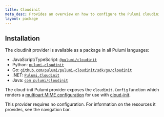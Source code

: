 ```yaml
---
title: Cloudinit
meta_desc: Provides an overview on how to configure the Pulumi cloudinit Provider.
layout: package
---
```

## Installation

The cloudinit provider is available as a package in all Pulumi languages:

* JavaScript/TypeScript: [`@pulumi/cloudinit`](https://www.npmjs.com/package/@pulumi/cloudinit)
* Python: [`pulumi-cloudinit`](https://pypi.org/project/pulumi-cloudinit/)
* Go: [`github.com/pulumi/pulumi-cloudinit/sdk/go/cloudinit`](https://github.com/pulumi/pulumi-cloudinit)
* .NET: [`Pulumi.Cloudinit`](https://www.nuget.org/packages/Pulumi.Cloudinit)
* Java: [`com.pulumi/cloudinit`](https://central.sonatype.com/artifact/com.pulumi/cloudinit)

The cloud-init Pulumi provider exposes the `cloudinit.Config` function which renders a [multipart MIME configuration](https://cloudinit.readthedocs.io/en/latest/explanation/format.html#mime-multi-part-archive) for use with [cloud-init](https://cloudinit.readthedocs.io/en/latest/).

This provider requires no configuration. For information on the resources it provides, see the navigation bar.
